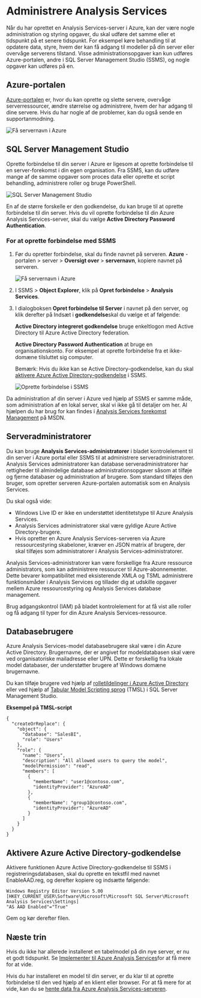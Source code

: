 <properties
   pageTitle="Administrere Azure Analysis Services | Microsoft Azure"
   description="Få mere at vide, hvordan du administrerer en Analysis Services-server i Azure."
   services="analysis-services"
   documentationCenter=""
   authors="minewiskan"
   manager="erikre"
   editor=""
   tags=""/>
<tags
   ms.service="analysis-services"
   ms.devlang="NA"
   ms.topic="article"
   ms.tgt_pltfrm="NA"
   ms.workload="na"
   ms.date="10/24/2016"
   ms.author="owend"/>

# <a name="manage-analysis-services"></a>Administrere Analysis Services

Når du har oprettet en Analysis Services-server i Azure, kan der være nogle administration og styring opgaver, du skal udføre det samme eller et tidspunkt på et senere tidspunkt. For eksempel køre behandling til at opdatere data, styre, hvem der kan få adgang til modeller på din server eller overvåge serverens tilstand. Visse administrationsopgaver kan kun udføres Azure-portalen, andre i SQL Server Management Studio (SSMS), og nogle opgaver kan udføres på en.

## <a name="azure-portal"></a>Azure-portalen
[Azure-portalen](http://portal.azure.com/) er, hvor du kan oprette og slette servere, overvåge serverressourcer, ændre størrelse og administrere, hvem der har adgang til dine servere.  Hvis du har nogle af de problemer, kan du også sende en supportanmodning.

![Få servernavn i Azure](./media/analysis-services-manage/aas-manage-portal.png)

## <a name="sql-server-management-studio"></a>SQL Server Management Studio
Oprette forbindelse til din server i Azure er ligesom at oprette forbindelse til en server-forekomst i din egen organisation. Fra SSMS, kan du udføre mange af de samme opgaver som proces data eller oprette et script behandling, administrere roller og bruge PowerShell.

![SQL Server Management Studio](./media/analysis-services-manage/aas-manage-ssms.png)

 En af de større forskelle er den godkendelse, du kan bruge til at oprette forbindelse til din server. Hvis du vil oprette forbindelse til din Azure Analysis Services-server, skal du vælge **Active Directory Password Authentication**.

### <a name="to-connect-with-ssms"></a>For at oprette forbindelse med SSMS
1. Før du opretter forbindelse, skal du finde navnet på serveren. **Azure** -portalen > server > **Oversigt over** > **servernavn**, kopiere navnet på serveren.

    ![Få servernavn i Azure](./media/analysis-services-deploy/aas-deploy-get-server-name.png)

2. I SSMS > **Object Explorer**, klik på **Opret forbindelse** > **Analysis Services**.

3. I dialogboksen **Opret forbindelse til Server** i navnet på den server, og klik derefter på Indsæt i **godkendelse**skal du vælge et af følgende:

    **Active Directory integreret godkendelse** bruge enkeltlogon med Active Directory til Azure Active Directory federation.

    **Active Directory Password Authentication** at bruge en organisationskonto. For eksempel at oprette forbindelse fra et ikke-domæne tilsluttet sig computer.

    Bemærk: Hvis du ikke kan se Active Directory-godkendelse, kan du skal [aktivere Azure Active Directory-godkendelse](#enable-azure-active-directory-authentication) i SSMS.

    ![Oprette forbindelse i SSMS](./media/analysis-services-manage/aas-manage-connect-ssms.png)

Da administration af din server i Azure ved hjælp af SSMS er samme måde, som administration af en lokal server, skal vi ikke gå til detaljer om her. Al hjælpen du har brug for kan findes i [Analysis Services forekomst Management](https://msdn.microsoft.com/library/hh230806.aspx) på MSDN.

## <a name="server-administrators"></a>Serveradministratorer
Du kan bruge **Analysis Services-administratorer** i bladet kontrolelement til din server i Azure portal eller SSMS til at administrere serveradministratorer. Analysis Services administratorer kan database serveradministratorer har rettigheder til almindelige database administrationsopgaver såsom at tilføje og fjerne databaser og administration af brugere. Som standard tilføjes den bruger, som opretter serveren Azure-portalen automatisk som en Analysis Services.

Du skal også vide:

-   Windows Live ID er ikke en understøttet identitetstype til Azure Analysis Services.  
-   Analysis Services administratorer skal være gyldige Azure Active Directory-brugere.
-   Hvis opretter en Azure Analysis Services-serveren via Azure ressourcestyring skabeloner, kræver en JSON matrix af brugere, der skal tilføjes som administratorer i Analysis Services-administratorer.

Analysis Services-administratorer kan være forskellige fra Azure ressource administrators, som kan administrere ressourcer til Azure-abonnementer. Dette bevarer kompatibilitet med eksisterende XMLA og TSML administrere funktionsmåder i Analysis Services og tillader dig at udskille opgaver mellem Azure ressourcestyring og Analysis Services database management.

Brug adgangskontrol (IAM) på bladet kontrolelement for at få vist alle roller og få adgang til typer for din Azure Analysis Services-ressource.

## <a name="database-users"></a>Databasebrugere
Azure Analysis Services-model databasebrugere skal være i din Azure Active Directory. Brugernavne, der er angivet for modeldatabasen skal være ved organisatoriske mailadresse eller UPN. Dette er forskellig fra lokale model databaser, der understøtter brugere af Windows domæne brugernavne.

Du kan tilføje brugere ved hjælp af [rolletildelinger i Azure Active Directory](../active-directory/role-based-access-control-configure.md) eller ved hjælp af [Tabular Model Scripting sprog](https://msdn.microsoft.com/library/mt614797.aspx) (TMSL) i SQL Server Management Studio.

**Eksempel på TMSL-script**

```
{
  "createOrReplace": {
    "object": {
      "database": "SalesBI",
      "role": "Users"
    },
    "role": {
      "name": "Users",
      "description": "All allowed users to query the model",
      "modelPermission": "read",
      "members": [
        {
          "memberName": "user1@contoso.com",
          "identityProvider": "AzureAD"
        },
        {
          "memberName": "group1@contoso.com",
          "identityProvider": "AzureAD"
        }
      ]
    }
  }
}
```

## <a name="enable-azure-active-directory-authentication"></a>Aktivere Azure Active Directory-godkendelse
Aktivere funktionen Azure Active Directory-godkendelse til SSMS i registreringsdatabasen, skal du oprette en tekstfil med navnet EnableAAD.reg, og derefter kopiere og indsætte følgende:


```
Windows Registry Editor Version 5.00
[HKEY_CURRENT_USER\Software\Microsoft\Microsoft SQL Server\Microsoft Analysis Services\Settings]
"AS AAD Enabled"="True"
```

Gem og kør derefter filen.



## <a name="next-steps"></a>Næste trin
Hvis du ikke har allerede installeret en tabelmodel på din nye server, er nu et godt tidspunkt. Se [Implementer til Azure Analysis Services](analysis-services-deploy.md)for at få mere for at vide.

Hvis du har installeret en model til din server, er du klar til at oprette forbindelse til den ved hjælp af en klient eller browser. For at få mere for at vide, kan du se [hente data fra Azure Analysis Services-serveren](analysis-services-connect.md).
